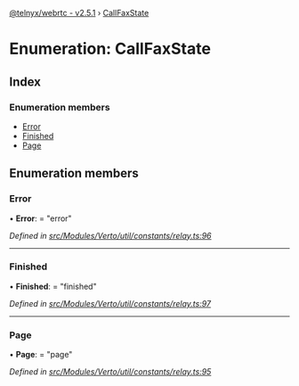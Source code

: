 [@telnyx/webrtc - v2.5.1](../README.md) › [CallFaxState](callfaxstate.md)

# Enumeration: CallFaxState

## Index

### Enumeration members

* [Error](callfaxstate.md#error)
* [Finished](callfaxstate.md#finished)
* [Page](callfaxstate.md#page)

## Enumeration members

###  Error

• **Error**: = "error"

*Defined in [src/Modules/Verto/util/constants/relay.ts:96](https://github.com/team-telnyx/webrtc/blob/main/packages/js/src/Modules/Verto/util/constants/relay.ts#L96)*

___

###  Finished

• **Finished**: = "finished"

*Defined in [src/Modules/Verto/util/constants/relay.ts:97](https://github.com/team-telnyx/webrtc/blob/main/packages/js/src/Modules/Verto/util/constants/relay.ts#L97)*

___

###  Page

• **Page**: = "page"

*Defined in [src/Modules/Verto/util/constants/relay.ts:95](https://github.com/team-telnyx/webrtc/blob/main/packages/js/src/Modules/Verto/util/constants/relay.ts#L95)*
